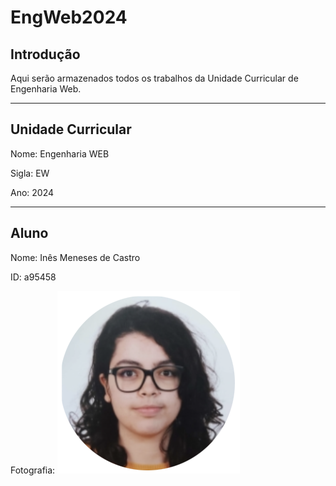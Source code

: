 # EngWeb2024

## Introdução

Aqui serão armazenados todos os trabalhos da Unidade Curricular de Engenharia Web.

_________________________________
## Unidade Curricular

Nome: Engenharia WEB

Sigla: EW

Ano: 2024
_________________________________

## Aluno

Nome: Inês Meneses de Castro

ID: a95458

Fotografia: ![a95458](https://github.com/graphics-ins/EngWeb2024/blob/7c599373c83e53fcd5aba9619c778e2d61e4f3bb/a95458.png)
